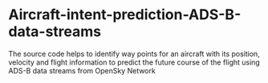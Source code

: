 # Aircraft-intent-prediction-ADS-B-data-streams
The source code helps to identify way points for an aircraft with its position, velocity and flight information to predict the future course of the flight using ADS-B data streams from OpenSky Network
